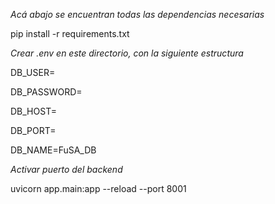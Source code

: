 *Acá abajo se encuentran todas las dependencias necesarias*

pip install -r requirements.txt

*Crear .env en este directorio, con la siguiente estructura*

DB_USER=

DB_PASSWORD=

DB_HOST=

DB_PORT=

DB_NAME=FuSA_DB


*Activar puerto del backend*

uvicorn app.main:app --reload --port 8001